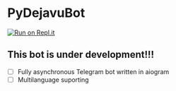 # PyDejavuBot
[![Run on Repl.it](https://repl.it/badge/github/ZhymabekRoman/PyDejavuBot)](https://repl.it/github/ZhymabekRoman/PyDejavuBot)

## This bot is under development!!!

- [ ] Fully asynchronous Telegram bot written in aiogram
- [ ] Multilanguage suporting
